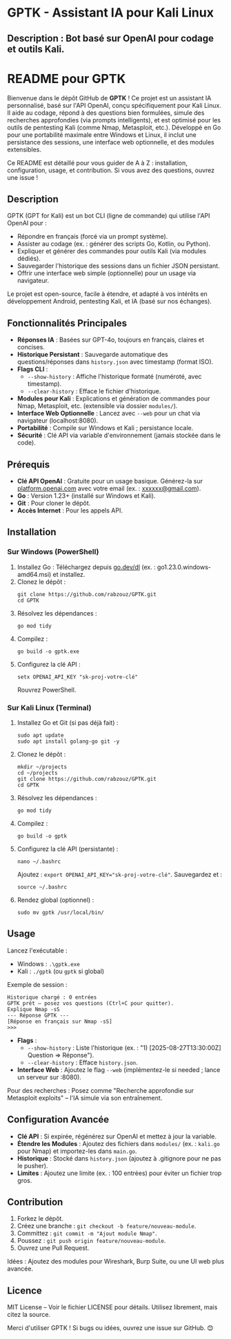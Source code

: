 # GPTK - Assistant IA pour Kali Linux
## Description : Bot basé sur OpenAI pour codage et outils Kali.
# README pour GPTK

Bienvenue dans le dépôt GitHub de **GPTK** ! Ce projet est un assistant IA personnalisé, basé sur l'API OpenAI, conçu spécifiquement pour Kali Linux. Il aide au codage, répond à des questions bien formulées, simule des recherches approfondies (via prompts intelligents), et est optimisé pour les outils de pentesting Kali (comme Nmap, Metasploit, etc.). Développé en Go pour une portabilité maximale entre Windows et Linux, il inclut une persistance des sessions, une interface web optionnelle, et des modules extensibles.

Ce README est détaillé pour vous guider de A à Z : installation, configuration, usage, et contribution. Si vous avez des questions, ouvrez une issue !

## Description
GPTK (GPT for Kali) est un bot CLI (ligne de commande) qui utilise l'API OpenAI pour :
- Répondre en français (forcé via un prompt système).
- Assister au codage (ex. : générer des scripts Go, Kotlin, ou Python).
- Expliquer et générer des commandes pour outils Kali (via modules dédiés).
- Sauvegarder l'historique des sessions dans un fichier JSON persistant.
- Offrir une interface web simple (optionnelle) pour un usage via navigateur.

Le projet est open-source, facile à étendre, et adapté à vos intérêts en développement Android, pentesting Kali, et IA (basé sur nos échanges).

## Fonctionnalités Principales
- **Réponses IA** : Basées sur GPT-4o, toujours en français, claires et concises.
- **Historique Persistant** : Sauvegarde automatique des questions/réponses dans `history.json` avec timestamp (format ISO).
- **Flags CLI** :
  - `--show-history` : Affiche l'historique formaté (numéroté, avec timestamp).
  - `--clear-history` : Efface le fichier d'historique.
- **Modules pour Kali** : Explications et génération de commandes pour Nmap, Metasploit, etc. (extensible via dossier `modules/`).
- **Interface Web Optionnelle** : Lancez avec `--web` pour un chat via navigateur (localhost:8080).
- **Portabilité** : Compile sur Windows et Kali ; persistance locale.
- **Sécurité** : Clé API via variable d'environnement (jamais stockée dans le code).

## Prérequis
- **Clé API OpenAI** : Gratuite pour un usage basique. Générez-la sur [platform.openai.com](https://platform.openai.com/account/api-keys) avec votre email (ex. : xxxxxx@gmail.com).
- **Go** : Version 1.23+ (installé sur Windows et Kali).
- **Git** : Pour cloner le dépôt.
- **Accès Internet** : Pour les appels API.

## Installation
### Sur Windows (PowerShell)
1. Installez Go : Téléchargez depuis [go.dev/dl](https://go.dev/dl) (ex. : go1.23.0.windows-amd64.msi) et installez.
2. Clonez le dépôt :
   ```
   git clone https://github.com/rabzouz/GPTK.git
   cd GPTK
   ```
3. Résolvez les dépendances :
   ```
   go mod tidy
   ```
4. Compilez :
   ```
   go build -o gptk.exe
   ```
5. Configurez la clé API :
   ```
   setx OPENAI_API_KEY "sk-proj-votre-clé"
   ```
   Rouvrez PowerShell.

### Sur Kali Linux (Terminal)
1. Installez Go et Git (si pas déjà fait) :
   ```
   sudo apt update
   sudo apt install golang-go git -y
   ```
2. Clonez le dépôt :
   ```
   mkdir ~/projects
   cd ~/projects
   git clone https://github.com/rabzouz/GPTK.git
   cd GPTK
   ```
3. Résolvez les dépendances :
   ```
   go mod tidy
   ```
4. Compilez :
   ```
   go build -o gptk
   ```
5. Configurez la clé API (persistante) :
   ```
   nano ~/.bashrc
   ```
   Ajoutez : `export OPENAI_API_KEY="sk-proj-votre-clé"`. Sauvegardez et :
   ```
   source ~/.bashrc
   ```
6. Rendez global (optionnel) :
   ```
   sudo mv gptk /usr/local/bin/
   ```

## Usage
Lancez l'exécutable :
- Windows : `.\gptk.exe`
- Kali : `./gptk` (ou `gptk` si global)

Exemple de session :
```
Historique chargé : 0 entrées
GPTK prêt – posez vos questions (Ctrl+C pour quitter).
Explique Nmap -sS
--- Réponse GPTK ---
[Réponse en français sur Nmap -sS]
>>>
```

- **Flags** :
  - `--show-history` : Liste l'historique (ex. : "1) [2025-08-27T13:30:00Z] Question ⇒ Réponse").
  - `--clear-history` : Efface `history.json`.
- **Interface Web** : Ajoutez le flag `--web` (implémentez-le si needed ; lance un serveur sur :8080).

Pour des recherches : Posez comme "Recherche approfondie sur Metasploit exploits" – l'IA simule via son entraînement.

## Configuration Avancée
- **Clé API** : Si expirée, régénérez sur OpenAI et mettez à jour la variable.
- **Étendre les Modules** : Ajoutez des fichiers dans `modules/` (ex. : `kali.go` pour Nmap) et importez-les dans `main.go`.
- **Historique** : Stocké dans `history.json` (ajoutez à .gitignore pour ne pas le pusher).
- **Limites** : Ajoutez une limite (ex. : 100 entrées) pour éviter un fichier trop gros.

## Contribution
1. Forkez le dépôt.
2. Créez une branche : `git checkout -b feature/nouveau-module`.
3. Committez : `git commit -m "Ajout module Nmap"`.
4. Poussez : `git push origin feature/nouveau-module`.
5. Ouvrez une Pull Request.

Idées : Ajoutez des modules pour Wireshark, Burp Suite, ou une UI web plus avancée.

## Licence
MIT License – Voir le fichier LICENSE pour détails. Utilisez librement, mais citez la source.

Merci d'utiliser GPTK ! Si bugs ou idées, ouvrez une issue sur GitHub. 😊
